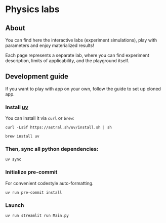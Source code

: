 # Physics labs

## About

You can find here the interactive labs (experiment simulations), play with parameters and enjoy materialized results!

Each page represents a separate lab, where you can find experiment description, limits of applicability, and the
playground itself.

## Development guide

If you want to play with app on your own, follow the guide to set up cloned app.

### Install [uv](https://docs.astral.sh/uv/)

You can install it via `curl` or `brew`:

```shell
curl -LsSf https://astral.sh/uv/install.sh | sh
```

```shell
brew install uv
```

### Then, sync all python dependencies:

```shell
uv sync
```

### Initialize pre-commit

For convenient codestyle auto-formatting.

```shell
uv run pre-commit install
```

### Launch

```shell
uv run streamlit run Main.py
```

